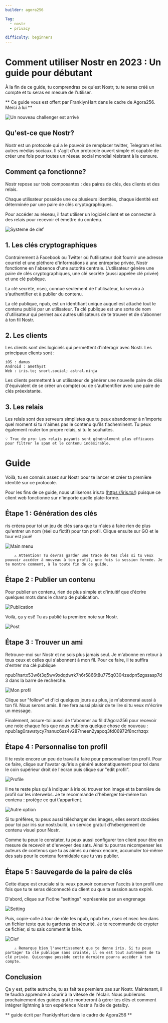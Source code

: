 ```yaml
---
builder: agora256

Tag:
  - nostr
  - privacy

difficulty: beginners
---
```


# Comment utiliser Nostr en 2023 : Un guide pour débutant

‌‌À la fin de ce guide, tu comprendras ce qu'est Nostr, tu te seras créé un compte et tu seras en mesure de l'utiliser.

** Ce guide vous est offert par FranklynHart dans le cadre de Agora256. Merci à lui **

![Un nouveau challenger est arrivé](assets/1.jpeg)

## Qu'est-ce que Nostr?

Nostr est un protocole qui a le pouvoir de remplacer twitter, Telegram et les autres médias sociaux.‌‌‌‌ Il s'agit d'un protocole ouvert simple et capable de créer une fois pour toutes un réseau social mondial résistant à la censure.

## Comment ça fonctionne?

Nostr repose sur trois composantes : des paires de clés, des clients et des relais.

Chaque utilisateur possède une ou plusieurs identités, chaque identité est déterminée par une paire de clés cryptographiques.

Pour accéder au réseau, il faut utiliser un logiciel client et se connecter à des relais pour recevoir et émettre du contenu.

![Systeme de clef](assets/2.jpeg)

## 1. Les clés cryptographiques

Contrairement à Facebook ou Twitter où l'utilisateur doit fournir une adresse courriel et une pléthore d'informations à une entreprise privée, Nostr fonctionne en l'absence d'une autorité centrale.‌‌‌‌ L'utilisateur génère une paire de clés cryptographiques, une clé secrète (aussi appelée clé privée) et une clé publique.

La clé secrète, nsec, connue seulement de l'utilisateur, lui servira à s'authentifier et à publier du contenu.

La clé publique, npub, est un identifiant unique auquel est attaché tout le contenu publié par un utilisateur. Ta clé publique est une sorte de nom d'utilisateur qui permet aux autres utilisateurs de te trouver et de s'abonner à ton fil Nostr.

## 2. Les clients

Les clients sont des logiciels qui permettent d'interagir avec Nostr. Les principaux clients sont :‌‌‌‌

    iOS : damus
    Android : amethyst
    Web : iris.to; snort.social; astral.ninja

Les clients permettent à un utilisateur de générer une nouvelle paire de clés (l'équivalent de se créer un compte) ou de s'authentifier avec une paire de clés préexistante.

## 3. Les relais

Les relais sont des serveurs simplistes que tu peux abandonner à n'importe quel moment si tu n'aimes pas le contenu qu'ils t'acheminent. Tu peux également rouler ton propre relais, si tu le souhaites.

    💡 Truc de pro: Les relais payants sont généralement plus efficaces pour filtrer le spam et le contenu indésirable.

# Guide

Voilà, tu en connais assez sur Nostr pour te lancer et créer ta première identité sur ce protocole.

Pour les fins de ce guide, nous utiliserons iris.to (https://iris.to/) puisque ce client web fonctionne sur n'importe quelle plate-forme.

## Étape 1 : Génération des clés

ris créera pour toi un jeu de clés sans que tu n'aies à faire rien de plus qu'entrer un nom (réel ou fictif) pour ton profil. Clique ensuite sur GO et le tour est joué!

![Main menu](assets/3.jpeg)

        ⚠️ Attention! Tu devras garder une trace de tes clés si tu veux pouvoir accéder à nouveau à ton profil, une fois ta session fermée. Je te montre comment, à la toute fin de ce guide.

## Étape 2 : Publier un contenu

Pour publier un contenu, rien de plus simple et d'intuitif que d'écrire quelques mots dans le champ de publication.

![Publication](assets/4.jpeg)

Voilà, ça y est! Tu as publié ta première note sur Nostr.

![Post](5.jpeg)

## Étape 3 : Trouver un ami

Retrouve-moi sur Nostr et ne sois plus jamais seul. Je m'abonne en retour à tous ceux et celles qui s'abonnent à mon fil. Pour ce faire, il te suffira d'entrer ma clé publique

npub1hartx53w6t3q5wv9xdqdwrk7h6r5866t8u775q0304zedpn5zgssasp7d3 dans la barre de recherche.

![Mon profil](assets/6.jpeg)

Clique sur "follow" et d'ici quelques jours au plus, je m'abonnerai aussi à ton fil. Nous serons amis. Il me fera aussi plaisir de te lire si tu veux m'écrire un message.

Finalement, assure-toi aussi de t'abonner au fil d'Agora256 pour recevoir une note chaque fois que nous publions quelque chose de nouveau : npub1ag0rawstycy7nanuc6sz4v287rneen2yapcq3fd06972f8ncrhzqx

## Étape 4 : Personnalise ton profil

Il te reste encore un peu de travail à faire pour personnaliser ton profil. Pour ce faire, clique sur l'avatar qu'iris a généré automatiquement pour toi dans le coin supérieur droit de l'écran puis clique sur "edit profil".

![Profile](assets/7.jpeg)

Il ne te reste plus qu'à indiquer à iris où trouver ton image et ta bannière de profil sur les interwebs. Je te recommande d'héberger toi-même ton contenu : protège ce qui t'appartient.

![Autre option](assets/8.jpeg)

Si tu préfères, tu peux aussi télécharger des images, elles seront stockées pour toi par iris sur nostr.build, un service gratuit d'hébergement de contenu visuel pour Nostr.

Comme tu peux le constater, tu peux aussi configurer ton client pour être en mesure de recevoir et d'envoyer des sats. Ainsi tu pourras récompenser les auteurs de contenus que tu as aimés ou mieux encore, accumuler toi-même des sats pour le contenu formidable que tu vas publier.

## Étape 5 : Sauvegarde de la paire de clés

Cette étape est cruciale si tu veux pouvoir conserver l'accès à ton profil une fois que tu te seras déconnecté du client ou que ta session aura expiré.

D'abord, clique sur l'icône "settings" représentée par un engrenage

![Setting](assets/9.jpeg)

Puis, copie-colle à tour de rôle tes npub, npub hex, nsec et nsec hex dans un fichier texte que tu garderas en sécurité. Je te recommande de crypter ce fichier, si tu sais comment le faire.

![Clef](assets/10.jpeg)

        ⚠️ Remarque bien l'avertissement que te donne iris. Si tu peux partager ta clé publique sans crainte, il en est tout autrement de ta clé privée. Quiconque possède cette dernière pourra accéder à ton compte.

## Conclusion

Ça y est, petite autruche, tu as fait tes premiers pas sur Nostr. Maintenant, il te faudra apprendre à courir à la vitesse de l'éclair. Nous publierons prochainement des guides qui te montreront à gérer tes clés et comment intégrer lightning à ton expérience Nostr à l'aide de getalby.

** guide écrit par FranklynHart dans le cadre de Agora256 **
